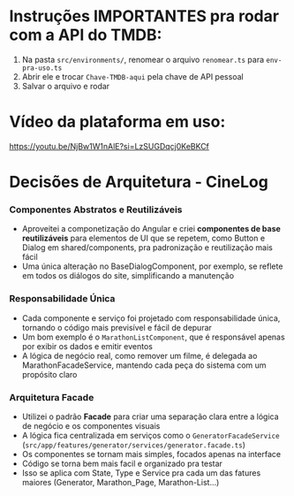 
# Instruções IMPORTANTES pra rodar com a API do TMDB:

1.  Na pasta `src/environments/`, renomear o arquivo `renomear.ts` para `env-pra-uso.ts`
2.  Abrir ele e trocar `Chave-TMDB-aqui` pela chave de API pessoal
3.  Salvar o arquivo e rodar

# Vídeo da plataforma em uso: 
https://youtu.be/NjBw1W1nAlE?si=LzSUGDqcj0KeBKCf

# Decisões de Arquitetura - CineLog

### Componentes Abstratos e Reutilizáveis

* Aproveitei a componetização do Angular e criei **componentes de base reutilizáveis** para elementos de UI que se repetem, como Button e Dialog em shared/components, pra padronização e reutilização mais fácil
* Uma única alteração no BaseDialogComponent, por exemplo, se reflete em todos os diálogos do site, simplificando a manutenção

### Responsabilidade Única

* Cada componente e serviço foi projetado com responsabilidade única, tornando o código mais previsível e fácil de depurar
* Um bom exemplo é o `MarathonListComponent`, que é responsável apenas por exibir os dados e emitir eventos
* A lógica de negócio real, como remover um filme, é delegada ao MarathonFacadeService, mantendo cada peça do sistema com um propósito claro

### Arquitetura Facade

* Utilizei o padrão **Facade** para criar uma separação clara entre a lógica de negócio e os componentes visuais
* A lógica fica centralizada em serviços como o `GeneratorFacadeService` (`src/app/features/generator/services/generator.facade.ts`)
* Os componentes se tornam mais simples, focados apenas na interface
* Código se torna bem mais facil e organizado pra testar
* Isso se aplica com State, Type e Service pra cada um das fatures maiores (Generator, Marathon_Page, Marathon-List...)

